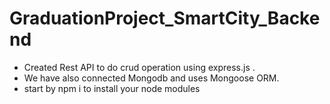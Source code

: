 # GraduationProject_SmartCity_Backend

- Created Rest API to do crud operation using express.js .
- We have also connected Mongodb and uses Mongoose ORM. 
- start by npm i to install your node modules
